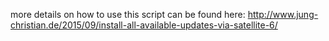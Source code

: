more details on how to use this script can be found here: http://www.jung-christian.de/2015/09/install-all-available-updates-via-satellite-6/
